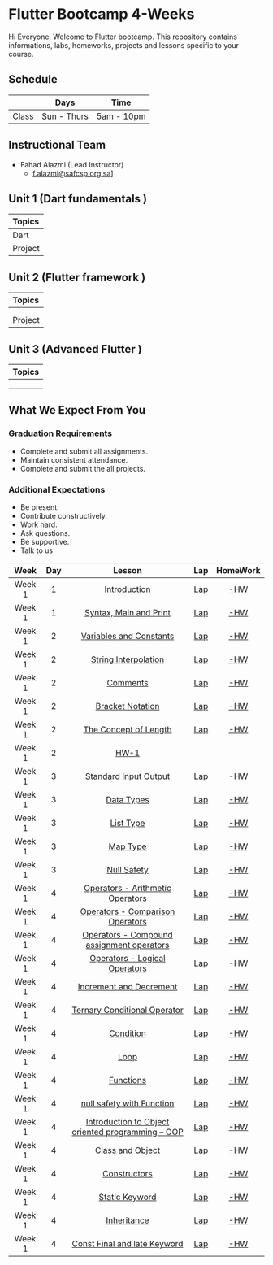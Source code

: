 # Flutter Bootcamp 4-Weeks 
Hi Everyone, Welcome to Flutter bootcamp. This repository contains informations, labs, homeworks, projects and lessons specific to your course.

## Schedule
|  | Days | Time |
| --- | ------------- | ------------- |
| Class | Sun - Thurs  | 5am - 10pm  |

## Instructional Team
* Fahad Alazmi (Lead Instructor)
  * f.alazmi@safcsp.org.sa]


## Unit 1 \(Dart fundamentals \)

| Topics |
| :--- |
| Dart |
| Project | 


## Unit 2 \(Flutter framework \)

| Topics |
| :--- |
| |
| |
| Project  |

## Unit 3 \(Advanced Flutter \)

| Topics |
| :--- |
|  | 
|  |
|  |

## What We Expect From You
### Graduation Requirements
* Complete and submit all assignments.
* Maintain consistent attendance.
* Complete and submit the all projects.
### Additional Expectations
* Be present.
* Contribute constructively.
* Work hard.
* Ask questions.
* Be supportive.
* Talk to us

| Week | Day | Lesson | Lap | HomeWork |
|:----:|:---:|:------:|:---:|:--------:|
| Week 1| 1   |[Introduction](https://github.com/Tuwaiq-Flutter/01-Introduction.git)|[Lap](https://)|[-HW](https://)
| Week 1| 1   |[Syntax, Main and Print](https://github.com/Tuwaiq-Flutter/02-Syntax-Main-and-Print.git)|[Lap](https://)|[-HW](https://)
| Week 1| 2   |[Variables and Constants](https://github.com/Tuwaiq-Flutter/03-Variables-and-Constants.git)|[Lap](https://)|[-HW](https://)
| Week 1| 2   |[String Interpolation](https://github.com/Tuwaiq-Flutter/04-String-Interpolation.git)|[Lap](https://)|[-HW](https://)
| Week 1| 2   |[Comments](https://github.com/Tuwaiq-Flutter/05-Comments.git)|[Lap](https://)|[-HW](https://)
| Week 1| 2   |[Bracket Notation](https://github.com/Tuwaiq-Flutter/06-Bracket-Notation.git)|[Lap](https://)|[-HW](https://)
| Week 1| 2   |[The Concept of Length](https://github.com/Tuwaiq-Flutter/07-The-Concept-of-Length.git)|[Lap](https://)|[-HW](https://)
| Week 1| 2   |[HW-1](https://github.com/Tuwaiq-Flutter/HM-1/blob/main/README.md)|
| Week 1| 3   |[Standard Input Output](https://github.com/Tuwaiq-Flutter/08-Standard-Input-Output.git)|[Lap](https://)|[-HW](https://)
| Week 1| 3   |[Data Types](https://github.com/Tuwaiq-Flutter/15-Data-Types.git)|[Lap](https://)|[-HW](https://)
| Week 1| 3   |[List Type](https://github.com/Tuwaiq-Flutter/16-List-Type.git)|[Lap](https://)|[-HW](https://)
| Week 1| 3   |[Map Type](https://github.com/Tuwaiq-Flutter/17-Map-type.git)|[Lap](https://)|[-HW](https://)
| Week 1| 3   |[Null Safety](https://github.com/Tuwaiq-Flutter/18-Null-safety.git)|[Lap](https://)|[-HW](https://)
| Week 1| 4   |[Operators - Arithmetic Operators](https://github.com/Tuwaiq-Flutter/09-Operators---Arithmetic-Operators.git)|[Lap](https://)|[-HW](https://)
| Week 1| 4   |[Operators - Comparison Operators ](https://github.com/Tuwaiq-Flutter/10-Operators---Comparison-Operators.git)|[Lap](https://)|[-HW](https://)
| Week 1| 4   |[Operators - Compound assignment operators](https://github.com/Tuwaiq-Flutter/11-Operators---Compound-assignment-operators.git)|[Lap](https://)|[-HW](https://)
| Week 1| 4   |[Operators - Logical Operators](https://github.com/Tuwaiq-Flutter/13-Operators-Logical-Operators.git)|[Lap](https://)|[-HW](https://)
| Week 1| 4   |[Increment and Decrement](https://github.com/Tuwaiq-Flutter/12--Operators---Increment-and-Decrement.git)|[Lap](https://)|[-HW](https://)
| Week 1| 4   |[Ternary Conditional Operator ](https://github.com/Tuwaiq-Flutter/14-Ternary-Conditional-Operator.git)|[Lap](https://)|[-HW](https://)
| Week 1| 4   |[Condition](https://github.com/Tuwaiq-Flutter/19-Condition.git)|[Lap](https://)|[-HW](https://)
| Week 1| 4   |[Loop](https://github.com/Tuwaiq-Flutter/20-Loop.git)|[Lap](https://)|[-HW](https://)
| Week 1| 4   |[Functions](https://github.com/Tuwaiq-Flutter/21-Functions.git)|[Lap](https://)|[-HW](https://)
| Week 1| 4   |[null safety with Function](https://github.com/Tuwaiq-Flutter/22-Concept-null-safety-with-Function-.git)|[Lap](https://)|[-HW](https://)
| Week 1| 4   |[Introduction to Object oriented programming – OOP](https://github.com/Tuwaiq-Flutter/23-Introduction-Object-oriented-programming-OOP.git)|[Lap](https://)|[-HW](https://)
| Week 1| 4   |[Class and Object](https://github.com/Tuwaiq-Flutter/24-Class-and-Object.git)|[Lap](https://)|[-HW](https://)
| Week 1| 4   |[Constructors](https://github.com/Tuwaiq-Flutter/25-Constructors.git)|[Lap](https://)|[-HW](https://)
| Week 1| 4   |[Static Keyword](https://github.com/Tuwaiq-Flutter/26-Static-Keyword.git)|[Lap](https://)|[-HW](https://)
| Week 1| 4   |[Inheritance](https://github.com/Tuwaiq-Flutter/26-Inheritance.git)|[Lap](https://)|[-HW](https://)
| Week 1| 4   |[Const Final and late Keyword](https://github.com/Tuwaiq-Flutter/28-Const-Final-and-late-Keyword.git)|[Lap](https://)|[-HW](https://)



